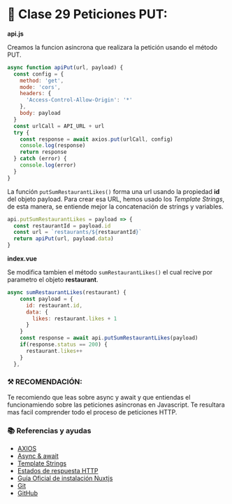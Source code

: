 # 📗 Clase 29 Peticiones PUT:

**api.js**

Creamos la funcion asincrona que realizara la petición usando el método PUT. 

```js
async function apiPut(url, payload) {
  const config = {
    method: 'get',
    mode: 'cors',
    headers: {
      'Access-Control-Allow-Origin': '*'
    },
    body: payload
  }
  const urlCall = API_URL + url
  try {
    const response = await axios.put(urlCall, config)
    console.log(response)
    return response
  } catch (error) {
    console.log(error)
  }
}
```

La función `putSumRestaurantLikes()` forma una url usando la propiedad **id** del objeto payload. Para crear esa URL, hemos usado los *Template Strings*, de esta manera, se entiende mejor la concatenación de strings y variables.

```js
api.putSumRestaurantLikes = payload => {
  const restaurantId = payload.id
  const url = `restaurants/${restaurantId}`
  return apiPut(url, payload.data)
}
```

**index.vue**

Se modifica tambien el método `sumRestaurantLikes()` el cual recive por parametro el objeto **restaurant**.

```js
async sumRestaurantLikes(restaurant) {
    const payload = {
      id: restaurant.id,
      data: {
        likes: restaurant.likes + 1
      }
    }
    const response = await api.putSumRestaurantLikes(payload)
    if(response.status == 200) {
      restaurant.likes++
    }
  },
```

### ⚒️ RECOMENDACIÓN:

Te recomiendo que leas sobre async y await y que entiendas el funcionamiendo sobre las peticiones asincronas en Javascript. Te resultara mas facil comprender todo el proceso de peticiones HTTP.

### 📚 Referencias y ayudas
- [AXIOS](https://es.vuejs.org/v2/cookbook/using-axios-to-consume-apis.html)
- [Async & await](https://developer.mozilla.org/es/docs/Web/JavaScript/Referencia/Sentencias/funcion_asincrona)
- [Template Strings](https://developer.mozilla.org/es/docs/Web/JavaScript/Referencia/template_strings)
- [Estados de respuesta HTTP](https://developer.mozilla.org/es/docs/Web/HTTP/Status)
- [Guía Oficial de instalación Nuxtjs](https://nuxtjs.org/guide/installation)
- [Git](https://www.git-scm.com/)
- [GitHub](https://github.com/)